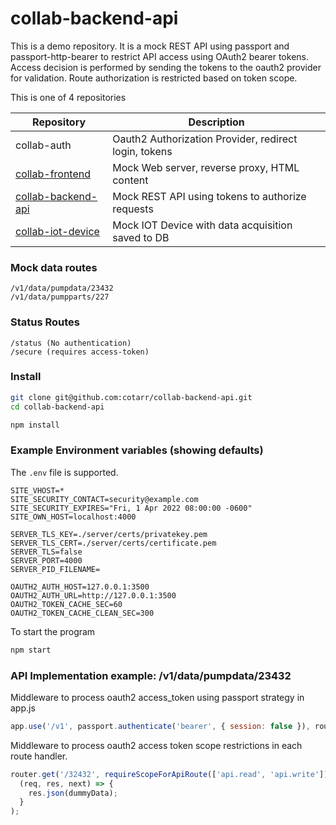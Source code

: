 # collab-backend-api

This is a demo repository.
It is a mock REST API using passport and passport-http-bearer to
restrict API access using OAuth2 bearer tokens. Access decision is
performed by sending the tokens to the oauth2 provider for validation.
Route authorization is restricted based on token scope.

This is one of 4 repositories

|                        Repository                                  |                   Description                         |
| ------------------------------------------------------------------ | ----------------------------------------------------- |
| collab-auth                                                        | Oauth2 Authorization Provider, redirect login, tokens |
| [collab-frontend](https://github.com/cotarr/collab-frontend)       | Mock Web server, reverse proxy, HTML content          |
| [collab-backend-api](https://github.com/cotarr/collab-backend-api) | Mock REST API using tokens to authorize requests      |
| [collab-iot-device](https://github.com/cotarr/collab-iot-device)   | Mock IOT Device with data acquisition saved to DB     |


### Mock data routes
```
/v1/data/pumpdata/23432
/v1/data/pumpparts/227
```

### Status Routes
```
/status (No authentication)
/secure (requires access-token)
```

### Install

```bash
git clone git@github.com:cotarr/collab-backend-api.git
cd collab-backend-api

npm install

```
### Example Environment variables (showing defaults)

The `.env` file is supported.

```
SITE_VHOST=*
SITE_SECURITY_CONTACT=security@example.com
SITE_SECURITY_EXPIRES="Fri, 1 Apr 2022 08:00:00 -0600"
SITE_OWN_HOST=localhost:4000

SERVER_TLS_KEY=./server/certs/privatekey.pem
SERVER_TLS_CERT=./server/certs/certificate.pem
SERVER_TLS=false
SERVER_PORT=4000
SERVER_PID_FILENAME=

OAUTH2_AUTH_HOST=127.0.0.1:3500
OAUTH2_AUTH_URL=http://127.0.0.1:3500
OAUTH2_TOKEN_CACHE_SEC=60
OAUTH2_TOKEN_CACHE_CLEAN_SEC=300
```

To start the program
```bash
npm start
```
### API Implementation example:  /v1/data/pumpdata/23432

Middleware to process oauth2 access_token using passport strategy in app.js

```js
app.use('/v1', passport.authenticate('bearer', { session: false }), routes);
```

Middleware to process oauth2 access token scope restrictions in each route handler.

```js
router.get('/32432', requireScopeForApiRoute(['api.read', 'api.write']),
  (req, res, next) => {
    res.json(dummyData);
  }
);
```
